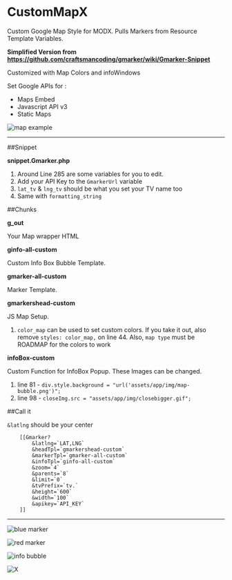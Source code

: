 # CustomMapX
Custom Google Map Style for MODX. Pulls Markers from Resource Template Variables.

**Simplified Version from https://github.com/craftsmancoding/gmarker/wiki/Gmarker-Snippet**

Customized with Map Colors and infoWindows

Set Google APIs for :
- Maps Embed
- Javascript API v3
- Static Maps

![map example](https://dl.dropboxusercontent.com/u/4277345/MODX/CustomMapX/map-example.png)

---

##Snippet

**snippet.Gmarker.php**

1. Around Line 285 are some variables for you to edit. 
2. Add your API Key to the `GmarkerUrl` variable
3. `lat_tv` & `lng_tv` should be what you set your TV name too
4. Same with `formatting_string`

##Chunks

**g_out**

Your Map wrapper HTML

**ginfo-all-custom**

Custom Info Box Bubble Template.

**gmarker-all-custom**

Marker Template. 

**gmarkershead-custom**

JS Map Setup. 

1. `color_map` can be used to set custom colors. If you take it out, also remove `styles: color_map,` on line 44. Also, `map type` must be ROADMAP for the colors to work

**infoBox-custom**

Custom Function for InfoBox Popup. These Images can be changed. 

1. line 81 - `div.style.background = "url('assets/app/img/map-bubble.png')";` 
2. line 98 - `closeImg.src = "assets/app/img/closebigger.gif";`

##Call it

`&latlng` should be your center

```
    [[Gmarker? 
        &latlng=`LAT,LNG`
        &headTpl=`gmarkershead-custom` 
        &markerTpl=`gmarker-all-custom` 
        &infoTpl=`ginfo-all-custom`
        &zoom=`4` 
        &parents=`8`
        &limit=`0`
        &tvPrefix=`tv.`
        &height=`600`
        &width=`100`
        &apikey=`API_KEY`
    ]]
```

---

![blue marker](https://dl.dropboxusercontent.com/u/4277345/MODX/CustomMapX/map-marker-blue.png)

![red marker](https://dl.dropboxusercontent.com/u/4277345/MODX/CustomMapX/map-marker-red.png)

![info bubble](https://dl.dropboxusercontent.com/u/4277345/MODX/CustomMapX/map-bubble.png)

![X](https://dl.dropboxusercontent.com/u/4277345/MODX/CustomMapX/closebigger.gif)

